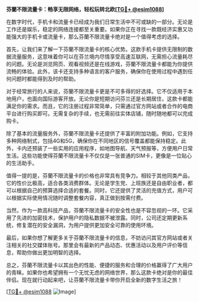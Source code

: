**芬蘭不限流量卡：畅享无限网络，轻松玩转北欧[[TG💪+ @esim1088](https://t.me/s/esim1088)]**

在数字时代，手机卡和流量卡已经成为我们日常生活中不可或缺的一部分。无论是工作还是娱乐，稳定的网络连接都至关重要。如果你正在寻找一款既经济实惠又功能强大的手机卡或流量卡，那么芬蘭不限流量卡绝对是一个值得考虑的选择。

首先，让我们来了解一下芬蘭不限流量卡的核心优势。这款手机卡提供无限制的数据流量服务，这意味着你可以在芬兰境内尽情享受高速互联网，无需担心流量耗尽的问题。无论是浏览网页、观看视频还是在线游戏，芬蘭不限流量卡都能为你提供流畅的体验。此外，该卡还支持多种语言的客户服务，确保你在使用过程中遇到任何问题时都能得到及时的帮助。

对于经常旅行的人来说，芬蘭不限流量卡更是不可多得的好选择。它不仅适用于本地用户，也面向国际游客开放。无论你是短期访问芬兰还是长期居住，这款卡都能满足你的需求。而且，它的注册过程非常简单，只需通过官方网站或者合作的电商平台进行购买即可。无需复杂的手续，也无需前往实体店铺，随时随地都可以完成购卡。

除了基本的流量服务外，芬蘭不限流量卡还提供了丰富的附加功能。例如，它支持多种网络制式，包括4G和5G，确保你在不同地区的信号覆盖都能保持稳定。此外，卡内还预装了一些实用的应用程序，如地图导航、天气预报等，方便用户日常生活。这些功能使得芬蘭不限流量卡不仅仅是一张普通的SIM卡，更像是一位贴心的生活助手。

值得一提的是，芬蘭不限流量卡的价格也非常具有竞争力。相较于其他同类产品，它的性价比极高，适合各类消费群体。无论是学生党、上班族还是自由职业者，都可以根据自己的预算选择合适的套餐。同时，它还提供了灵活的充值方式，用户可以根据实际使用情况随时调整套餐内容，真正做到按需付费。

当然，作为一款高科技产品，芬蘭不限流量卡的安全性也是不容忽视的一环。它采用了先进的加密技术，保护用户的隐私数据不被泄露。同时，公司还定期更新系统，修复潜在的安全漏洞，为用户提供更加安全可靠的使用环境。

最后，如果你想了解更多关于芬蘭不限流量卡的信息，不妨访问其官方网站或者关注相关的社交媒体账号。那里会有最新的产品动态、优惠活动以及用户评价等信息，帮助你做出更加明智的选择。

总之，芬蘭不限流量卡以其出色的性能、便捷的服务和合理的价格赢得了广大用户的青睐。如果你也希望拥有一个无忧无虑的网络世界，那么这款卡绝对是你的最佳伴侣。现在就行动起来吧，让芬蘭不限流量卡带你开启全新的数字生活之旅！

[[TG💪+ @esim1088](https://t.me/s/esim1088) ![Image](https://i.postimg.cc/4NQfJmqS/Snipaste-2025-05-13-00-14-12.png)]